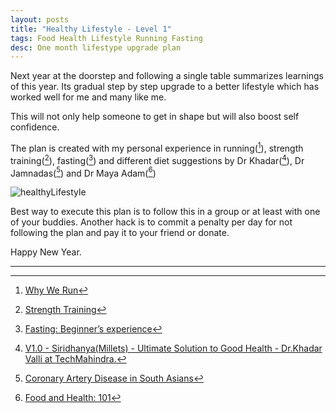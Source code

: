 ```yaml
---
layout: posts
title: "Healthy Lifestyle - Level 1"
tags: Food Health Lifestyle Running Fasting
desc: One month lifestype upgrade plan
---
```


Next year at the doorstep and following a single table summarizes learnings of
this year. Its gradual step by step upgrade to a better lifestyle which has
worked well for me and many like me.

This will not only help someone to get in shape but will also boost self
confidence.

The plan is created with my personal experience in running([^running]), strength
training([^st]), fasting([^fasting]) and different diet suggestions by Dr
Khadar([^millets]), Dr Jamnadas([^jamnadas]) and Dr Maya Adam([^food101])

![healthyLifestyle](/blog/assets/images/healthyLifestyle.png)

Best way to execute this plan is to follow this in a group or at least with one of
your buddies. Another hack is to commit a penalty per day for not following the
plan and pay it to your friend or donate.

Happy New Year.

---

[^running]: [Why We Run](/blog/2020/03/01/whywerun.html)
[^st]: [Strength Training](/blog/2021/07/25/st.html)
[^millets]: [V1.0 - Siridhanya(Millets) - Ultimate Solution to Good Health - Dr.Khadar Valli at TechMahindra.](https://www.youtube.com/watch?v=FqsFDIpPJdc)
[^fasting]: [Fasting: Beginner’s experience](/blog/2021/10/19/fasting.html)
[^jamnadas]: [Coronary Artery Disease in South Asians](https://www.youtube.com/watch?v=JiBE4C3q0WQ)
[^food101]: [Food and Health: 101](/blog/2021/12/25/foodAndHealth.html)
